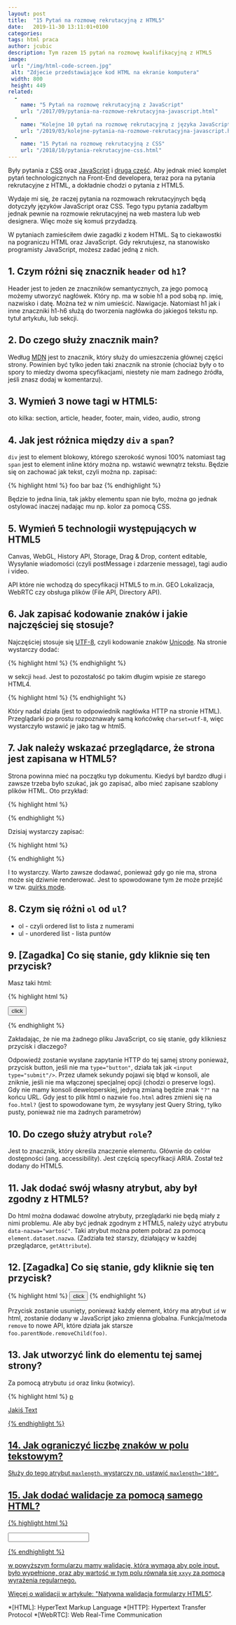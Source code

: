 ```yaml
---
layout: post
title:  "15 Pytań na rozmowę rekrutacyjną z HTML5"
date:   2019-11-30 13:11:01+0100
categories:
tags: html praca
author: jcubic
description: Tym razem 15 pytań na rozmowę kwalifikacyjną z HTML5
image:
 url: "/img/html-code-screen.jpg"
 alt: "Zdjecie przedstawiające kod HTML na ekranie komputera"
 width: 800
 height: 449
related:
  -
    name: "5 Pytań na rozmowę rekrutacyjną z JavaScript"
    url: "/2017/09/pytania-na-rozmowe-rekrutacyjna-javascript.html"
  -
    name: "Kolejne 10 pytań na rozmowę rekrutacyjną z języka JavaScript"
    url: "/2019/03/kolejne-pytania-na-rozmowe-rekrutacyjna-javascript.html"
  -
    name: "15 Pytań na rozmowę rekrutacyjną z CSS"
    url: "/2018/10/pytania-rekrutacyjne-css.html"
---
```


Były pytania z [CSS](/2018/10/pytania-rekrutacyjne-css.html) oraz
[JavaScript](/2017/09/pytania-na-rozmowe-rekrutacyjna-javascript.html) i
[druga część](/2019/03/kolejne-pytania-na-rozmowe-rekrutacyjna-javascript.html). Aby jednak mieć
komplet pytań technologicznych na Front-End developera, teraz pora na pytania rekrutacyjne z HTML, a
dokładnie chodzi o pytania z HTML5.

Wydaje mi się, że raczej pytania na rozmowach rekrutacyjnych będą dotyczyły języków JavaScript oraz
CSS. Tego typu pytania zadałbym jednak pewnie na rozmowie rekrutacyjnej na web mastera lub web
designera. Więc może się komuś przydadzą.

W pytaniach zamieściłem dwie zagadki z kodem HTML. Są to ciekawostki na pograniczu HTML oraz
JavaScript. Gdy rekrutujesz, na stanowisko programisty JavaScript, możesz zadać jedną z nich.

<!-- more -->

## 1. Czym różni się znacznik `header` od `h1`?

Header jest to jeden ze znaczników semantycznych, za jego pomocą możemy utworzyć nagłówek.
Który np. ma w sobie h1 a pod sobą np. imię, nazwisko i datę. Można też w nim umieścić.
Nawigacje. Natomiast h1 jak i inne znaczniki h1-h6 służą do tworzenia nagłówka do jakiegoś
tekstu np. tytuł artykułu, lub sekcji.

## 2. Do czego służy znacznik main?

Według [MDN](https://developer.mozilla.org/en-US/docs/Web/HTML/Element/main) jest to znacznik,
który służy do umieszczenia głównej części strony. Powinien być tylko jeden taki znacznik
na stronie (chociaż były o to spory to miedzy dwoma specyfikacjami, niestety nie mam
żadnego źródła, jeśli znasz dodaj w komentarzu).

## 3. Wymień 3 nowe tagi w HTML5:

oto kilka: section, article, header, footer, main, video, audio, strong

## 4. Jak jest różnica między `div` a `span`?

`div` jest to element blokowy, którego szerokość wynosi 100% natomiast tag `span` jest to element
inline który można np. wstawić wewnątrz tekstu.  Będzie się on zachować jak tekst, czyli można
np. zapisać:

{% highlight html %}
foo <span>bar</span> baz
{% endhighlight %}

Będzie to jedna linia, tak jakby elementu span nie było, można go jednak ostylować inaczej nadając
mu np. kolor za pomocą CSS.

## 5. Wymień 5 technologii występujących w HTML5

Canvas, WebGL, History API, Storage, Drag & Drop, content editable,
Wysyłanie wiadomości (czyli postMessage i zdarzenie message), tagi audio i video.

API które nie wchodzą do specyfikacji HTML5 to m.in. GEO Lokalizacja, WebRTC czy obsługa plików
(File API, Directory API).

## 6. Jak zapisać kodowanie znaków i jakie najczęściej się stosuje?

Najczęściej stosuje się [UTF-8](https://pl.wikipedia.org/wiki/UTF-8), czyli kodowanie znaków
[Unicode](https://pl.wikipedia.org/wiki/Unikod). Na stronie wystarczy dodać:

{% highlight html %}
<meta charset="utf8"/>
{% endhighlight %}

w sekcji `head`. Jest to pozostałość po takim długim wpisie ze starego HTML4.

{% highlight html %}
<meta http-equiv="Content-Type" content="text/html; charset=utf-8"/>
{% endhighlight %}

Który nadal działa (jest to odpowiednik nagłówka HTTP na stronie HTML). Przeglądarki po prostu
rozpoznawały samą końcówkę `charset=utf-8`, więc wystarczyło wstawić je jako tag w html5.

## 7. Jak należy wskazać przeglądarce, że strona jest zapisana w HTML5?

Strona powinna mieć na początku typ dokumentu. Kiedyś był bardzo długi i zawsze trzeba było szukać,
jak go zapisać, albo mieć zapisane szablony plików HTML. Oto przykład:

{% highlight html %}
<!DOCTYPE HTML PUBLIC "-//W3C//DTD HTML 4.01 Transitional//EN" "http://www.w3.org/TR/html4/loose.dtd">
{% endhighlight %}

Dzisiaj wystarczy zapisać:


{% highlight html %}
<!DOCTYPE html>
{% endhighlight %}

I to wystarczy. Warto zawsze dodawać, ponieważ gdy go nie ma, strona może się dziwnie renderować.
Jest to spowodowane tym że może przejść w tzw.
[quirks mode](https://developer.mozilla.org/en-US/docs/Web/HTML/Quirks_Mode_and_Standards_Mode).

## 8. Czym się różni `ol` od `ul`?

* ol - czyli ordered list to lista z numerami
* ul - unordered list - lista puntów

## 9. [Zagadka] Co się stanie, gdy kliknie się ten przycisk?

Masz taki html:

{% highlight html %}
<form>
  <button onclick="x()">click</button>
</form>
{% endhighlight %}

Zakładając, że nie ma żadnego pliku JavaScript, co się stanie, gdy klikniesz przycisk i dlaczego?

Odpowiedź zostanie wysłane zapytanie HTTP do tej samej strony ponieważ, przycisk button, jeśli nie ma
`type="button"`, działa tak jak `<input type="submit"/>`. Przez ułamek sekundy pojawi się błąd w
konsoli, ale zniknie, jeśli nie ma włączonej specjalnej opcji (chodzi o preserve logs). Gdy nie mamy
konsoli deweloperskiej, jedyną zmianą będzie znak `"?"` na końcu URL. Gdy jest to plik html o nazwie
`foo.html` adres zmieni się na `foo.html?` (jest to spowodowane tym, że wysyłany jest Query String,
tylko pusty, ponieważ nie ma żadnych parametrów)

## 10. Do czego służy atrybut `role`?

Jest to znacznik, który określa znaczenie elementu. Głównie do celów dostępności
(ang. accessibility). Jest częścią specyfikacji ARIA. Został też dodany do HTML5.

## 11. Jak dodać swój własny atrybut, aby był zgodny z HTML5?

Do html można dodawać dowolne atrybuty, przeglądarki nie będą miały z nimi problemu. Ale aby być
jednak zgodnym z HTML5, należy użyć atrybutu `data-nazwa="wartość"`. Taki atrybut można potem pobrać
za pomocą `element.dataset.nazwa`.  (Zadziała też starszy, działający w każdej przeglądarce,
`getAttribute`).

## 12. [Zagadka] Co się stanie, gdy kliknie się ten przycisk?

{% highlight html %}
<button id="foo" onclick="foo.remove()">click</button>
{% endhighlight %}

Przycisk zostanie usunięty, ponieważ każdy element, który ma atrybut `id` w html, zostanie dodany w
JavaScript jako zmienna globalna. Funkcja/metoda `remove` to nowe API, które działa jak starsze
`foo.parentNode.removeChild(foo)`.

## 13. Jak utworzyć link do elementu tej samej strony?

Za pomocą atrybutu `id` oraz linku (kotwicy).

{% highlight html %}
<a href="#foo">p</p>
<p id="foo">Jakiś Text</p>
{% endhighlight %}

## 14. Jak ograniczyć liczbę znaków w polu tekstowym?

Służy do tego atrybut `maxlength`. wystarczy np. ustawić `maxlength="100"`.

## 15. Jak dodać walidacje za pomocą samego HTML?

{% highlight html %}
<form>
  <input required pattern="x{2}y{2}"/>
</form>
{% endhighlight %}

w powyższym formularzu mamy walidację, która wymaga aby pole input, było wypełnione, oraz aby
wartość w tym polu równała się `xxyy` za pomocą wyrażenia regularnego.

Więcej o walidacji w artykule:
["Natywna walidacja formularzy HTML5"](https://www.nafrontendzie.pl/natywna-walidacja-formularzy-html5).

*[HTML]: HyperText Markup Language
*[HTTP]: Hypertext Transfer Protocol
*[WebRTC]: Web Real-Time Communication
